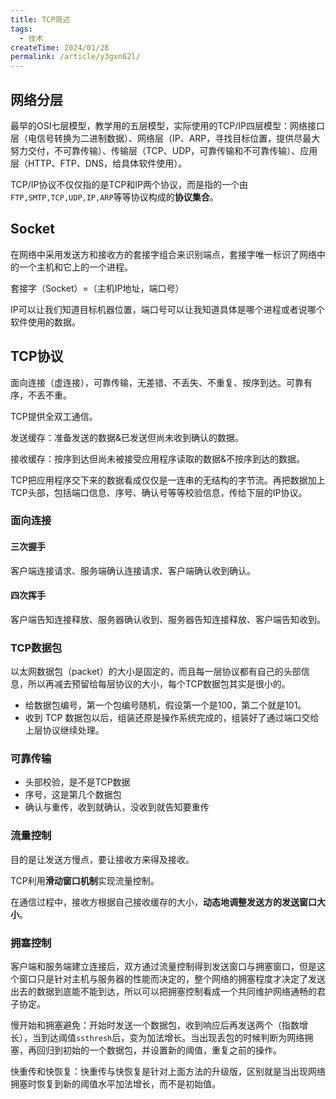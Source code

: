 ```yaml
---
title: TCP简述
tags:
  - 技术
createTime: 2024/01/28
permalink: /article/y3gxn62l/
---
```

## 网络分层



最早的OSI七层模型，教学用的五层模型，实际使用的TCP/IP四层模型：网络接口层（电信号转换为二进制数据）、网络层（IP、ARP，寻找目标位置，提供尽最大努力交付，不可靠传输）、传输层（TCP、UDP，可靠传输和不可靠传输）、应用层（HTTP、FTP、DNS，给具体软件使用）。



TCP/IP协议不仅仅指的是TCP和IP两个协议，⽽是指的⼀个由`FTP,SMTP,TCP,UDP,IP,ARP`等等协议构成的**协议集合**。



## Socket



在网络中采用发送方和接收方的套接字组合来识别端点，套接字唯一标识了网络中的一个主机和它上的一个进程。



套接字（Socket）=（主机IP地址，端口号）

IP可以让我们知道目标机器位置，端口号可以让我知道具体是哪个进程或者说哪个软件使用的数据。



## TCP协议



面向连接（虚连接），可靠传输，无差错、不丢失、不重复、按序到达。可靠有序，不丢不重。



TCP提供全双工通信。

发送缓存：准备发送的数据&已发送但尚未收到确认的数据。

接收缓存：按序到达但尚未被接受应用程序读取的数据&不按序到达的数据。



TCP把应用程序交下来的数据看成仅仅是一连串的无结构的字节流。再把数据加上TCP头部，包括端口信息、序号、确认号等等校验信息，传给下层的IP协议。



### 面向连接

#### 三次握手

客户端连接请求、服务端确认连接请求、客户端确认收到确认。

#### 四次挥手

客户端告知连接释放、服务器确认收到、服务器告知连接释放、客户端告知收到。



### TCP数据包

以太网数据包（packet）的大小是固定的，而且每一层协议都有自己的头部信息，所以再减去预留给每层协议的大小，每个TCP数据包其实是很小的。

- 给数据包编号，第一个包编号随机，假设第一个是100，第二个就是101。
- 收到 TCP 数据包以后，组装还原是操作系统完成的，组装好了通过端口交给上层协议继续处理。



### 可靠传输



- 头部校验，是不是TCP数据
- 序号，这是第几个数据包
- 确认与重传，收到就确认，没收到就告知要重传



### 流量控制



目的是让发送方慢点，要让接收方来得及接收。

TCP利用**滑动窗口机制**实现流量控制。

在通信过程中，接收方根据自己接收缓存的大小，**动态地调整发送方的发送窗口大小**。



### 拥塞控制



客户端和服务端建立连接后，双方通过流量控制得到发送窗口与拥塞窗口，但是这个窗口只是针对主机与服务器的性能而决定的，整个网络的拥塞程度才决定了发送出去的数据到底能不能到达，所以可以把拥塞控制看成一个共同维护网络通畅的君子协定。



慢开始和拥塞避免：开始时发送一个数据包，收到响应后再发送两个（指数增长），当到达阈值`ssthresh`后，变为加法增长。当出现丢包的时候判断为网络拥塞，再回归到初始的一个数据包，并设置新的阈值，重复之前的操作。

快重传和快恢复：快重传与快恢复是针对上面方法的升级版，区别就是当出现网络拥塞时恢复到新的阈值水平加法增长，而不是初始值。